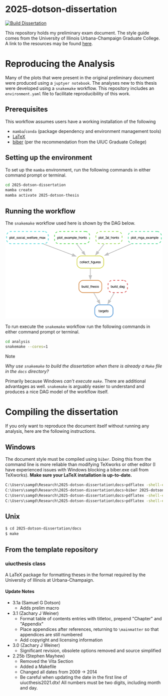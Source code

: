 
# 2025-dotson-dissertation

[![Build Dissertation](https://github.com/arfc/2025-dotson-dissertation/actions/workflows/CI.yml/badge.svg)](https://github.com/arfc/2025-dotson-dissertation/actions/workflows/CI.yml)

This repository holds my preliminary exam document. The style guide comes from
the University of Illinois Urbana-Champaign Graduate College. A link to the
resources may be found [here](https://grad.illinois.edu/thesis/format).

# Reproducing the Analysis

Many of the plots that were present in the original preliminary document were
produced using a `juptyer notebook`. The analyses new to this thesis were
developed using a `snakemake` workflow. This repository includes an
`environment.yaml` file to facilitate reproducibility of this work.

## Prerequisites

This workflow assumes users have a working installation of the following

* `mamba`/`conda` (package dependency and environment management tools)
* [LaTeX](https://www.latex-project.org/get/)
* [biber](https://ctan.org/pkg/biber?lang=en) (per the recommendation from the
  UIUC Graduate College)

## Setting up the environment

To set up the `mamba` environment, run the following commands in either command
prompt or terminal.

```bash
cd 2025-dotson-dissertation
mamba create
mamba activate 2025-dotson-thesis
```

## Running the workflow

The `snakemake` workflow used here is shown by the DAG below.

![dag](analysis/dag.png)

To run execute the `snakemake` workflow run the following commands in either
command prompt or terminal.

```bash
cd analysis
snakemake --cores=1
```

> [!NOTE]
> _Why use `snakemake` to build the dissertation when there is already a `Make` file in the `docs` directory?_
> 
> Primarily because Windows _can't execute `make`_. There are additional
> advantages as well. `snakemake` is arguably easier to understand and produces
> a nice DAG model of the workflow itself.
>  

# Compiling the dissertation

If you only want to reproduce the document itself without running any analysis,
here are the following instructions.

## Windows
The document style must be compiled using `biber`. Doing this from the command
line is more reliable than modifying TeXworks or other editor (I have
experienced issues with Windows blocking a biber.exe call from TeXworks). **Make
sure your LaTeX installation is up-to-date.**

```bash
C:\Users\samgd\Research\2025-dotson-dissertation\docs>pdflatex -shell-escape 2025-dotson-thesis.tex
C:\Users\samgd\Research\2025-dotson-dissertation\docs>biber 2025-dotson-thesis  # This is not a typo. Do not include a file extension.
C:\Users\samgd\Research\2025-dotson-dissertation\docs>pdflatex -shell-escape 2025-dotson-thesis.tex
C:\Users\samgd\Research\2025-dotson-dissertation\docs>pdflatex -shell-escape 2025-dotson-thesis.tex
```

## Unix

```bash
$ cd 2025-dotson-dissertation/docs
$ make
```

## From the template repository
### uiucthesis class

A LaTeX package for formatting theses in the format required by the University
of Illinois at Urbana-Champaign.

#### Update Notes

- 3.1a (Samuel G Dotson)
  * Adds prelim macro
- 3.1 (Zachary J Weiner)
  * Format table of contents entries with titletoc, prepend "Chapter" and
    "Appendix"
  * Place appendices after references, returning to `\mainmatter` so that
    appendices are still numbered
  * Add copyright and licensing information
- 3.0 (Zachary J Weiner)
  * Significant revision, obsolete options removed and source simplified
- 2.25b (Stephen Mayhew)
  * Removed the Vita Section
  * Added a Makefile
  * Changed all dates from 2009 -> 2014
  * Be careful when updating the date in the first line of uiucthesis2021.dtx!
    All numbers must be two digits, including month and day.
